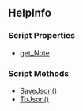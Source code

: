## HelpInfo


### Script Properties


* [get_Note](get_Note.md)


### Script Methods


* [SaveJson()](SaveJson.md)
* [ToJson()](ToJson.md)
